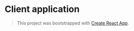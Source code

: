 # Client application

> This project was bootstrapped with [Create React App](https://github.com/facebookincubator/create-react-app).
